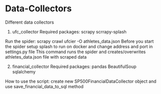 # Data-Collectors
Different data collectors

1. ufc_collector
  Required packages:
  scrapy
  scrrapy-splash
  
  Run the spider: scrapy crawl ufcier -O athletes_data.json
  Before you start the spider setup splash to run on docker and change address and port in settings.py file
  This command runs the spider and creates/overwrites athletes_data.json file with scraped data

2. financial_collector
  Required packages:
  pandas
  BeautifulSoup
  sqlalchemy
  
  How to use the script: create new SP500FinancialDataCollector object and use save_financial_data_to_sql method
